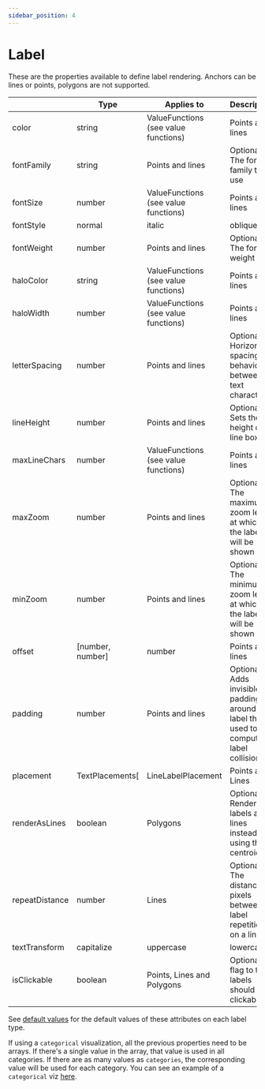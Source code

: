 ```yaml
---
sidebar_position: 4
---
```


# Label

These are the properties available to define label rendering. Anchors can be lines or points, polygons are not supported.

|  | Type | Applies to | Description |
| --- | --- | --- | --- |
| color | string | ValueFunctions (see value functions) | Points and lines | Optional. The label color |
| fontFamily | string | Points and lines | Optional. The font family to use |
| fontSize | number | ValueFunctions (see value functions) | Points and lines | Optional. The font size in pixels |
| fontStyle | normal | italic | oblique | Points and lines | Optional. The font style |
| fontWeight | number | Points and lines | Optional. The font weight |
| haloColor | string | ValueFunctions (see value functions) | Points and lines | Optional. The label halo color |
| haloWidth | number | ValueFunctions (see value functions) | Points and lines | Optional. The label halo width |
| letterSpacing | number | Points and lines | Optional. Horizontal spacing behaviour between text characters |
| lineHeight | number | Points and lines | Optional. Sets the height of a line box |
| maxLineChars | number | ValueFunctions (see value functions) | Points and lines | Optional. Defines the max number of characters before a line break |
| maxZoom | number | Points and lines | Optional. The maximum zoom level at which the label will be shown |
| minZoom | number | Points and lines | Optional. The minimum zoom level at which the label will be shown |
| offset | [number, number] | number | Points and lines | Optional. In the case of points, this value must be an array of two numeric offsets that will be applied on the positive X and Y axis defined by the label placement (i.e. an offset of [3,4] with a label placement of NE moves the label 3pixels to the right and 4 pixels above of the anchor point. An offset of [3,4] with a label placement of SW moves the label 3pixels to the left and 4 pixels below of the anchor point). In case of lines, this value is a single number that moves the label following the label position (i.e. an offset of 3 with a label position of Above will move the label 3 pixels above the line following the line normal. An offset of 3 with a label position of Below will mode the label 3 pixels under the line following the line normal) |
| padding | number | Points and lines | Optional. Adds invisible padding around the label that's used to compute label collisions |
| placement | TextPlacements[| LineLabelPlacement | Points and Lines | Optional. If defined on a points dataset, an array of label placements to test when placing the label. If all the placements collide with already existing labels, the label is not shown. If defined on a lines dataset, the label placement on a line |
| renderAsLines | boolean | Polygons | Optional. Renders labels along lines instead of using the centroids |
| repeatDistance | number | Lines | Optional. The distance in pixels between label repetitions on a line |
| textTransform | capitalize | uppercase | lowercase | Points and lines | Optional. Specifies how to capitalize the label |
| isClickable | boolean | Points, Lines and Polygons | Optional. A flag to tell if labels should be clickable  |

See [default values](https://www.notion.so/Felt-Style-Language-1-1-Reference-cdc9c0e90ded4877ab88cc3a0f63ae54) for the default values of these attributes on each label type.

If using a `categorical` visualization, all the previous properties need to be arrays. If there's a single value in the array, that value is used in all categories. If there are as many values as `categories`, the corresponding value will be used for each category. You can see an example of a `categorical` viz [here](https://www.notion.so/Felt-Style-Language-1-1-Reference-cdc9c0e90ded4877ab88cc3a0f63ae54).